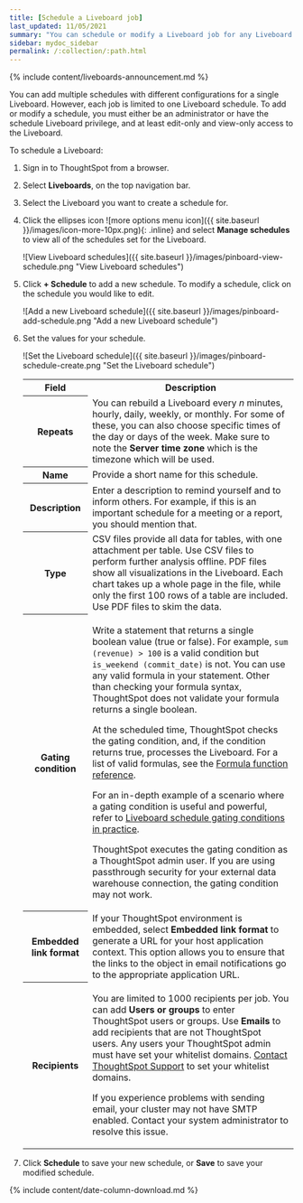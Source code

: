 ```yaml
---
title: [Schedule a Liveboard job]
last_updated: 11/05/2021
summary: "You can schedule or modify a Liveboard job for any Liveboard by using the Add a schedule prompt page."
sidebar: mydoc_sidebar
permalink: /:collection/:path.html
---
```


{% include content/liveboards-announcement.md %}

You can add multiple schedules with different configurations for a single
Liveboard. However, each job is limited to one Liveboard schedule. To add or modify
a schedule, you must either be an administrator or have the schedule Liveboard privilege, and
at least edit-only and view-only access to the Liveboard.

To schedule a Liveboard:

1. Sign in to ThoughtSpot from a browser.
2. Select **Liveboards**, on the top navigation bar.

3. Select the Liveboard you want to create a schedule for.
4. Click the ellipses icon ![more options menu icon]({{ site.baseurl }}/images/icon-more-10px.png){: .inline} and select **Manage schedules** to view all of the schedules set for the Liveboard.

     ![View Liveboard schedules]({{ site.baseurl }}/images/pinboard-view-schedule.png "View Liveboard schedules")

5. Click **+ Schedule** to add a new schedule. To modify a schedule, click on the schedule you would like to edit.

    ![Add a new Liveboard schedule]({{ site.baseurl }}/images/pinboard-add-schedule.png "Add a new Liveboard schedule")

6. Set the values for your schedule.

    ![Set the Liveboard schedule]({{ site.baseurl }}/images/pinboard-schedule-create.png "Set the Liveboard schedule")

    <table>
     <tr>
       <th>Field</th>
       <th>Description</th>
     </tr>
     <tr>
       <th>Repeats</th>
       <td>You can rebuild a Liveboard every <i>n</i> minutes, hourly, daily, weekly, or monthly. For some of these, you can also choose specific times of the day or days of the week. Make sure to note the <strong>Server time zone</strong> which is the timezone which will be used.</td>
     </tr>
     <tr>
       <th>Name</th>
       <td>Provide a short name for this schedule.</td>
     </tr>
     <tr>
       <th>Description</th>
       <td>Enter a description to remind yourself and to inform others. For example, if this is an important schedule for a meeting or a report, you should mention that.</td>
     </tr>
     <tr>
       <th>Type</th>
       <td>CSV files provide all data for tables, with one attachment per table. Use CSV files to perform further analysis offline. PDF files show all visualizations in the Liveboard. Each chart takes up a whole page in the file, while only the first 100 rows of a table are included. Use PDF files to skim the data.</td>
     </tr>
     <tr>
     <th>Gating condition</th>
     <td><p>Write a statement that returns a single boolean value (true or false). For example, <code>sum (revenue) > 100</code> is a valid condition but <code>is_weekend (commit_date)</code> is not. You can use any valid formula in your statement. Other than checking your formula syntax, ThoughtSpot does not validate your formula returns a single boolean.</p>
     <p>At the scheduled time, ThoughtSpot checks the gating condition, and, if the condition returns true, processes the Liveboard. For a list of valid formulas, see the <a href="{{"/reference/formula-reference.html" | prepend: site.baseurl }}">Formula function reference</a>.</p>
     <p>For an in-depth example of a scenario where a gating condition is useful and powerful, refer to <a href="{{ site.baseurl }}/reference/practice/pinboard-gating-condition-example.html">Liveboard schedule gating conditions in practice</a>.</p>
     <p>ThoughtSpot executes the gating condition as a ThoughtSpot admin user. If you are using passthrough security for your external data warehouse connection, the gating condition may not work.</p></td>
     </tr>
     <tr>
     <th>Embedded link format</th>
     <td>If your ThoughtSpot environment is embedded, select <strong>Embedded link format</strong> to generate a URL for your host application context. This option allows you to ensure that the links to the object in email notifications go to the appropriate application URL.</td>
     </tr>
     <tr>
       <th>Recipients</th>
       <td><p>You are limited to 1000 recipients per job. You can add <b>Users or groups</b> to enter ThoughtSpot users or groups. Use <b>Emails</b> to add recipients that are not ThoughtSpot users. Any users your ThoughtSpot admin must have set your whitelist domains. <a href="{{ site.baseurl }}/admin/misc/contact.html">Contact ThoughtSpot Support</a> to set your whitelist domains.</p>
       <p>If you experience problems with sending email, your cluster may not have SMTP enabled. Contact your system administrator to resolve this issue.</p>
       </td>
     </tr>
   </table>

7. Click **Schedule** to save your new schedule, or **Save** to save your modified schedule.

{% include content/date-column-download.md %}

